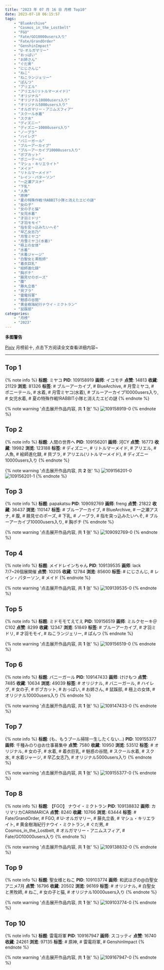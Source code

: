 ```yaml
---
title: "2023 年 07 月 16 日 月榜 Top10"
date: 2023-07-18 06:15:57
tags:
    - "BlueArchive"
    - "Cosmos_in_the_Lostbelt"
    - "FGO"
    - "Fate/GO10000users入り"
    - "Fate/GrandOrder"
    - "GenshinImpact"
    - "U-オルガマリー"
    - "おっぱい"
    - "お姉さん"
    - "ぐだ男"
    - "にじさんじ"
    - "ねこ"
    - "ねこランジェリー"
    - "ぱんつ"
    - "アリエル"
    - "アリエル(リトルマーメイド)"
    - "オリジナル"
    - "オリジナル10000users入り"
    - "オリジナル5000users入り"
    - "オルガマリー・アニムスフィア"
    - "スクール水着"
    - "スク水"
    - "ディズニー"
    - "ディズニー10000users入り"
    - "ノーブラ"
    - "ハイレグ"
    - "バニーガール"
    - "ブルーアーカイブ"
    - "ブルーアーカイブ10000users入り"
    - "ボブカット"
    - "ポニーテール"
    - "マシュ・キリエライト"
    - "メイド"
    - "リトルマーメイド"
    - "レイン・パターソン"
    - "一之瀬アスナ"
    - "下乳"
    - "人魚"
    - "原神"
    - "夏の特殊作戦!RABBIT小隊と消えたエビの謎"
    - "女の子"
    - "女の子と猫"
    - "女児水着"
    - "才羽ミドリ"
    - "才羽モモイ"
    - "指を突っ込みたいへそ"
    - "早乙女志乃"
    - "月雪ミヤコ"
    - "月雪ミヤコ(水着)"
    - "極上の女体"
    - "水着"
    - "水着ジャージ"
    - "白聖女と黒牧師"
    - "着衣巨乳"
    - "絵師進化録"
    - "胸ポチ"
    - "腋見せのポーズ"
    - "腹"
    - "藤丸立香"
    - "貝ブラ"
    - "雷電将軍"
    - "魅惑の谷間"
    - "黄金樹海紀行ナウイ・ミクトラン"
    - "鼠蹊部"
categories:
    - "月榜"
    - "2023"
---
```


<i class="fa fa-triangle-exclamation"></i>**多图警告**<i class="fa fa-triangle-exclamation"></i>

[Pixiv](https://www.pixiv.net/) 月榜前十, 点击下方阅读全文查看详细内容~

<!-- more -->

---

## Top 1

{% note info %}
**标题**: ミヤコ
**PID**: 109158919 **画师**: イコモチ
**点赞**: 14813 **收藏**: 21129 **浏览**: 81326
**标签**: # ブルーアーカイブ, # BlueArchive, # 月雪ミヤコ, # ポニーテール, # 水着, # 月雪ミヤコ(水着), # ブルーアーカイブ10000users入り, # 女児水着, # 夏の特殊作戦!RABBIT小隊と消えたエビの謎
{% endnote %}

{% note warning '点击展开作品内容, 共 **1** 张' %}
![109158919-0](https://i.pixiv.re/img-original/img/2023/06/19/19/38/07/109158919_p0.png)
{% endnote %}

## Top 2

{% note info %}
**标题**: 人間の世界へ
**PID**: 109156201 **画师**: 河CY
**点赞**: 16773 **收藏**: 19982 **浏览**: 123188
**标签**: # ディズニー, # リトルマーメイド, # アリエル, # 人魚, # 絵師進化録, # 貝ブラ, # アリエル(リトルマーメイド), # ディズニー10000users入り
{% endnote %}

{% note warning '点击展开作品内容, 共 **2** 张' %}
![109156201-0](https://i.pixiv.re/img-original/img/2023/06/19/17/59/31/109156201_p0.jpg)
![109156201-1](https://i.pixiv.re/img-original/img/2023/06/19/17/59/31/109156201_p1.jpg)
{% endnote %}

## Top 3

{% note info %}
**标题**: papakatsu
**PID**: 109092769 **画师**: freng
**点赞**: 21822 **收藏**: 36437 **浏览**: 110147
**标签**: # ブルーアーカイブ, # BlueArchive, # 一之瀬アスナ, # 腹, # 腋見せのポーズ, # 下乳, # ノーブラ, # 指を突っ込みたいへそ, # ブルーアーカイブ10000users入り, # 胸ポチ
{% endnote %}

{% note warning '点击展开作品内容, 共 **1** 张' %}
![109092769-0](https://i.pixiv.re/img-original/img/2023/06/17/18/48/59/109092769_p0.png)
{% endnote %}

## Top 4

{% note info %}
**标题**: メイドレインちゃん
**PID**: 109139535 **画师**: lack　7/7~26個展開催
**点赞**: 10205 **收藏**: 12784 **浏览**: 85600
**标签**: # にじさんじ, # レイン・パターソン, # メイド
{% endnote %}

{% note warning '点击展开作品内容, 共 **1** 张' %}
![109139535-0](https://i.pixiv.re/img-original/img/2023/06/19/00/17/35/109139535_p0.png)
{% endnote %}

## Top 5

{% note info %}
**标题**: ミドモモてえてえ
**PID**: 109156519 **画师**: ミルクセーキ＠C102
**点赞**: 8299 **收藏**: 12347 **浏览**: 51849
**标签**: # ブルーアーカイブ, # 才羽ミドリ, # 才羽モモイ, # ねこランジェリー, # ぱんつ
{% endnote %}

{% note warning '点击展开作品内容, 共 **1** 张' %}
![109156519-0](https://i.pixiv.re/img-original/img/2023/06/19/18/08/18/109156519_p0.jpg)
{% endnote %}

## Top 6

{% note info %}
**标题**: バニーガール
**PID**: 109147433 **画师**: けけもつ
**点赞**: 7485 **收藏**: 10634 **浏览**: 49039
**标签**: # オリジナル, # バニーガール, # ハイレグ, # 女の子, # ボブカット, # おっぱい, # お姉さん, # 鼠蹊部, # 極上の女体, # オリジナル10000users入り
{% endnote %}

{% note warning '点击展开作品内容, 共 **1** 张' %}
![109147433-0](https://i.pixiv.re/img-original/img/2023/06/19/08/30/01/109147433_p0.jpg)
{% endnote %}

## Top 7

{% note info %}
**标题**: (も、もうプール掃除一生したくない…)
**PID**: 109155377 **画师**: 千種みのり@お仕事募集中
**点赞**: 7580 **收藏**: 10950 **浏览**: 53512
**标签**: # オリジナル, # 女の子, # 水着, # 着衣巨乳, # 魅惑の谷間, # スクール水着, # スク水, # 水着ジャージ, # 早乙女志乃, # オリジナル5000users入り
{% endnote %}

{% note warning '点击展开作品内容, 共 **1** 张' %}
![109155377-0](https://i.pixiv.re/img-original/img/2023/06/19/17/17/21/109155377_p0.jpg)
{% endnote %}

## Top 8

{% note info %}
**标题**: 【FGO】 ナウイ・ミクトラン
**PID**: 109138832 **画师**: カリマリカCARIMARICA
**点赞**: 8240 **收藏**: 10766 **浏览**: 63444
**标签**: # Fate/GrandOrder, # FGO, # U-オルガマリー, # 藤丸立香, # マシュ・キリエライト, # 黄金樹海紀行ナウイ・ミクトラン, # ぐだ男, # Cosmos_in_the_Lostbelt, # オルガマリー・アニムスフィア, # Fate/GO10000users入り
{% endnote %}

{% note warning '点击展开作品内容, 共 **1** 张' %}
![109138832-0](https://i.pixiv.re/img-original/img/2023/06/19/00/01/31/109138832_p0.png)
{% endnote %}

## Top 9

{% note info %}
**标题**: 聖女様とねこ
**PID**: 109103774 **画师**: 和武はざの@白聖女アニメ7月
**点赞**: 16796 **收藏**: 20502 **浏览**: 96169
**标签**: # オリジナル, # 白聖女と黒牧師, # ねこ, # 女の子と猫, # オリジナル10000users入り
{% endnote %}

{% note warning '点击展开作品内容, 共 **1** 张' %}
![109103774-0](https://i.pixiv.re/img-original/img/2023/06/18/00/10/27/109103774_p0.jpg)
{% endnote %}

## Top 10

{% note info %}
**标题**: 雷電将軍
**PID**: 109167947 **画师**: スコッティ
**点赞**: 16740 **收藏**: 24261 **浏览**: 97135
**标签**: # 原神, # 雷電将軍, # GenshinImpact
{% endnote %}

{% note warning '点击展开作品内容, 共 **1** 张' %}
![109167947-0](https://i.pixiv.re/img-original/img/2023/06/20/00/00/28/109167947_p0.jpg)
{% endnote %}

